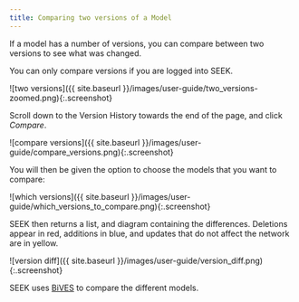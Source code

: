 ```yaml
---
title: Comparing two versions of a Model
---
```



If a model has a number of versions, you can compare between two versions to see what was changed.

You can only compare versions if you are logged into SEEK.

![two versions]({{ site.baseurl }}/images/user-guide/two_versions-zoomed.png){:.screenshot}

Scroll down to the Version History towards the end of the page, and click _Compare_.

![compare versions]({{ site.baseurl }}/images/user-guide/compare_versions.png){:.screenshot}

You will then be given the option to choose the models that you want to compare:

![which versions]({{ site.baseurl }}/images/user-guide/which_versions_to_compare.png){:.screenshot}

SEEK then returns a list, and diagram containing the differences.
Deletions appear in red, additions in blue, and updates that do not affect the network are in yellow.

![version diff]({{ site.baseurl }}/images/user-guide/version_diff.png){:.screenshot}

SEEK uses [BiVES](https://sems.uni-rostock.de/projects/bives/) to compare the different models.

